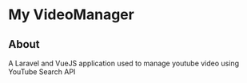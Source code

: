# My VideoManager

## About
A Laravel and VueJS application used to manage youtube video using YouTube Search API